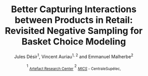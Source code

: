 <div align="center">

<h1>Better Capturing Interactions between Products in Retail: <br/>Revisited Negative Sampling for <br/> Basket Choice Modeling</h1>

Jules Désir<sup>1</sup>, Vincent Auriau<sup>1, 2</sup> and Emmanuel Malherbe<sup>2</sup>

<sup>1</sup> <sub> [Artefact Research Center](https://www.artefact.com/technologies/artefact-research-center/) </sub> <sup>2</sup> <sub>[*MICS*](https://arcade.pages.centralesupelec.fr/) - CentraleSupélec,</sub> 

</div>

